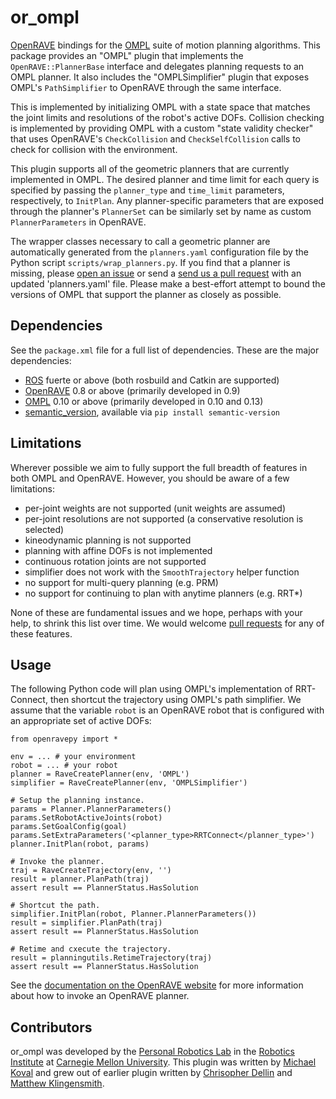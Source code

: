 or_ompl
=======

[OpenRAVE](http://openrave.org/) bindings for the [OMPL](http://ompl.kavrakilab.org/) suite of motion planning algorithms. This
package provides an "OMPL" plugin that implements the `OpenRAVE::PlannerBase`
interface and delegates planning requests to an OMPL planner. It also includes
the "OMPLSimplifier" plugin that exposes OMPL's `PathSimplifier` to OpenRAVE
through the same interface.

This is implemented by initializing OMPL with a state space that matches the
joint limits and resolutions of the robot's active DOFs. Collision checking
is implemented by providing OMPL with a custom "state validity checker"
that uses OpenRAVE's `CheckCollision` and `CheckSelfCollision` calls to check
for collision with the environment.

This plugin supports all of the geometric planners that are currently
implemented in OMPL. The desired planner and time limit for each query is
specified by passing the `planner_type` and `time_limit` parameters,
respectively, to `InitPlan`. Any planner-specific parameters that are exposed
through the planner's `PlannerSet` can be similarly set by name as custom
`PlannerParameters` in OpenRAVE.

The wrapper classes necessary to call a geometric
planner are automatically generated from the `planners.yaml` configuration file
by the Python script `scripts/wrap_planners.py`. If you find that a planner is
missing, please [open an
issue](https://github.com/personalrobotics/or_ompl/issues/new) or send a [send
us a pull request](https://github.com/personalrobotics/or_ompl/compare/) with
an updated 'planners.yaml' file. Please make a best-effort attempt to bound the
versions of OMPL that support the planner as closely as possible.

Dependencies
------------

See the `package.xml` file for a full list of dependencies. These are the major
dependencies:

 - [ROS](http://ros.org/) fuerte or above (both rosbuild and Catkin are supported)
 - [OpenRAVE](http://openrave.org/) 0.8 or above (primarily developed in 0.9)
 - [OMPL](http://ompl.kavrakilab.org/) 0.10 or above (primarily developed in 0.10 and 0.13)
 - [semantic_version](https://pypi.python.org/pypi/semantic_version/), available via `pip install semantic-version`

Limitations
-----------

Wherever possible we aim to fully support the full breadth of features in both
OMPL and OpenRAVE. However, you should be aware of a few limitations:

 - per-joint weights are not supported (unit weights are assumed)
 - per-joint resolutions are not supported (a conservative resolution is selected)
 - kineodynamic planning is not supported
 - planning with affine DOFs is not implemented
 - continuous rotation joints are not supported
 - simplifier does not work with the `SmoothTrajectory` helper function
 - no support for multi-query planning (e.g. PRM)
 - no support for continuing to plan with anytime planners (e.g. RRT\*)

None of these are fundamental issues and we hope, perhaps with your help, to
shrink this list over time.  We would welcome [pull
requests](https://github.com/personalrobotics/or_ompl/compare/) for any of
these features.

Usage
------

The following Python code will plan using OMPL's implementation of RRT-Connect,
then shortcut the trajectory using OMPL's path simplifier.  We assume that the
variable `robot` is an OpenRAVE robot that is configured with an appropriate
set of active DOFs:

    from openravepy import *

    env = ... # your environment
    robot = ... # your robot
    planner = RaveCreatePlanner(env, 'OMPL')
    simplifier = RaveCreatePlanner(env, 'OMPLSimplifier')

    # Setup the planning instance.
    params = Planner.PlannerParameters()
    params.SetRobotActiveJoints(robot)
    params.SetGoalConfig(goal)
    params.SetExtraParameters('<planner_type>RRTConnect</planner_type>')
    planner.InitPlan(robot, params)

    # Invoke the planner.
    traj = RaveCreateTrajectory(env, '')
    result = planner.PlanPath(traj)
    assert result == PlannerStatus.HasSolution
    
    # Shortcut the path.
    simplifier.InitPlan(robot, Planner.PlannerParameters())
    result = simplifier.PlanPath(traj)
    assert result == PlannerStatus.HasSolution

    # Retime and cxecute the trajectory.
    result = planningutils.RetimeTrajectory(traj)
    assert result == PlannerStatus.HasSolution

 See the [documentation on the OpenRAVE
website](http://openrave.org/docs/latest_stable/tutorials/openravepy_examples/#directly-launching-planners)
for more information about how to invoke an OpenRAVE planner.

Contributors
------------

or_ompl was developed by the [Personal Robotics Lab](https://personalrobotics.ri.cmu.edu) in the [Robotics
Institute](http://ri.cmu.edu) at [Carnegie Mellon University](http://www.cmu.edu). This plugin was written by [Michael
Koval](http://mkoval.org) and grew out of earlier plugin written by [Chrisopher Dellin](http://www.ri.cmu.edu/person.html?person_id=2267) and [Matthew Klingensmith](http://www.ri.cmu.edu/person.html?person_id=2744).
